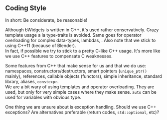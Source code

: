 Coding Style
------------

In short: Be considerate, be reasonable!

Although bWidgets is written in C++, it's used rather conservatively. Crazy template usage a la type-traits is avoided. Same goes for operator overloading for complex data-types, lambdas, . Also note that we stick to using C++11 (because of Blender).<br/>
In fact, if possible we try to stick to a pretty C-like C++ usage. It's more like we use C++ features to compensate C weaknesses.

Some features from C++ that make sense for us and that we do use: namespaces, constructors/destructors, smart pointers (`unique_ptr()` mainly), references, callable objects (functors), simple inheritance, standard library, aliases, `constexpr`.<br/>
We are a bit wary of using templates and operator overloading. They are used, but only for very simple cases where they make sense. `auto` can be used for variables with obvious type.

One thing we are unsure about is exception handling. Should we use C++ exceptions? Are alternatives preferable (return codes, `std::optional`, etc)?

